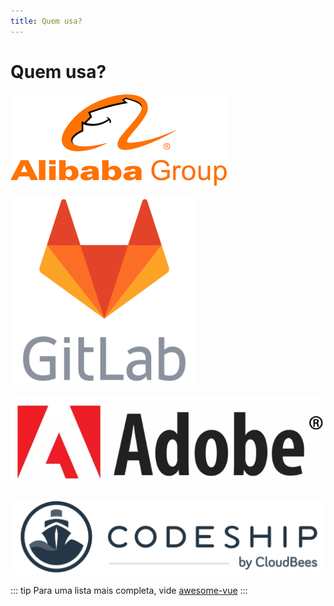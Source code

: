 ```yaml
---
title: Quem usa?
---
```


# Quem usa?

  ![Alibaba](./img/alibaba.png)

  ![Gitlab](./img/gitlab.png)

  ![Adobe](./img/adobe.png)

  ![Codeship](./img/codeship.png)

::: tip
Para uma lista mais completa, vide [awesome-vue](https://github.com/vuejs/awesome-vue#projects-using-vuejs)
:::